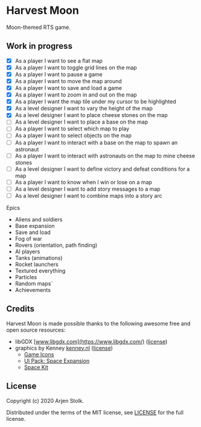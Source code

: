 # Harvest Moon

Moon-themed RTS game.

## Work in progress

- [x] As a player I want to see a flat map
- [x] As a player I want to toggle grid lines on the map
- [x] As a player I want to pause a game
- [x] As a player I want to move the map around 
- [x] As a player I want to save and load a game
- [x] As a player I want to zoom in and out on the map
- [x] As a player I want the map tile under my cursor to be highlighted
- [x] As a level designer I want to vary the height of the map
- [x] As a level designer I want to place cheese stones on the map
- [ ] As a level designer I want to place a base on the map
- [ ] As a player I want to select which map to play
- [ ] As a player I want to select objects on the map
- [ ] As a player I want to interact with a base on the map to spawn an astronaut
- [ ] As a player I want to interact with astronauts on the map to mine cheese stones
- [ ] As a level designer I want to define victory and defeat conditions for a map
- [ ] As a player I want to know when I win or lose on a map
- [ ] As a level designer I want to add story messages to a map
- [ ] As a level designer I want to combine maps into a story arc

Epics
- Aliens and soldiers
- Base expansion
- Save and load
- Fog of war
- Rovers (orientation, path finding)
- AI players
- Tanks (animations)
- Rocket launchers
- Textured everything
- Particles
- Random maps`
- Achievements

## Credits

Harvest Moon is made possible thanks to the following awesome free and open source resources:

* libGDX [www.libgdx.com](https://www.libgdx.com/) ([license](credits/libGDX-license))
* graphics by Kenney [kenney.nl](https://kenney.nl/) ([license](credits/kenney-license))
  * [Game Icons](https://kenney.nl/assets/game-icons)
  * [UI Pack: Space Expansion](https://kenney.nl/assets/ui-pack-space-expansion)
  * [Space Kit](https://kenney.nl/assets/space-kit)

## License

Copyright (c) 2020 Arjen Stolk.

Distributed under the terms of the MIT license, see [LICENSE](LICENSE) for the full license. 
